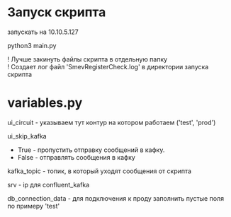 # Запуск скрипта

запускать на 10.10.5.127

python3 main.py

! Лучше закинуть файлы скрипта в отдельную папку  
! Создает лог файл 'SmevRegisterCheck.log' в директории запуска скрипта

# variables.py

ui_circuit - указываем тут контур на котором работаем ('test', 'prod')

ui_skip_kafka
- True - пропустить отправку сообщений в кафку.   
- False - отправлять сообщения в кафку

kafka_topic - топик, в который уходят сообщения от скрипта

srv - ip для confluent_kafka

db_connection_data - для подключения к проду заполнить пустые поля по примеру 'test'
